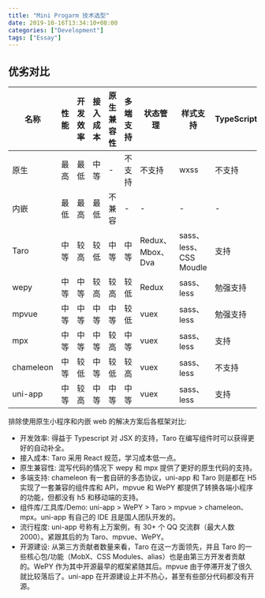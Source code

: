 ```yaml
---
title: "Mini Progarm 技术选型"
date: 2019-10-16T13:34:10+08:00
categories: ["Development"]
tags: ["Essay"]
---
```


## 优劣对比

| 名称      | 性能 | 开发效率 | 接入成本 | 原生兼容性 | 多端支持 | 状态管理         | 样式支持               | TypeScript | 校验程度 | 成熟程度 | 更新频率 | Issues(open/closed) | Star  |
| --------- | ---- | -------- | -------- | ---------- | -------- | ---------------- | ---------------------- | ---------- | -------- | -------- | -------- | ------------------- | ----- |
| 原生      | 最高 | 最低     | 中等     | -          | 不支持   | 不支持           | wxss                   | 不支持     | 最低     | 成熟     | 高       | -                   | -     |
| 内嵌      | 最低 | 最高     | 最低     | 不兼容     | -        | -                | -                      | -          | -        | -        | -        | -                   | -     |
| Taro      | 中等 | 较高     | 较低     | 中等       | 中等     | Redux、Mbox、Dva | sass、less、CSS Moudle | 支持       | 中等     | 较高     | 高       | 594 / 3274          | 22.2k |
| wepy      | 中等 | 中等     | 较高     | 较高       | 较低     | Redux            | sass、less             | 勉强支持   | 较低     | 较高     | 高       | 267 / 1638          | 19.1k |
| mpvue     | 中等 | 中等     | 中等     | 中等       | 较低     | vuex             | sass、less             | 勉强支持   | 较低     | 较高     | 高       | 374 / 1237          | 19k   |
| mpx       | 中等 | 中等     | 中等     | 较高       | 中等     | vuex             | sass、less             | 支持       | 中等     | 较低     | 高       | 11 / 148            | 1.8k  |
| chameleon | 中等 | 较低     | 中等     | 较低       | 较高     | vuex             | sass、less             | 不支持     | 中等     | 较低     | 高       | 47 / 191            | 6.7k  |
| uni-app   | 中等 | 较高     | 中等     | 中等       | 中等     | vuex             | sass、less             | 支持       | 中等     | 中等     | 高       | 193 / 609           | 13.7k |

排除使用原生小程序和内嵌 web 的解决方案后各框架对比:

- 开发效率: 得益于 Typescript 对 JSX 的支持，Taro 在编写组件时可以获得更好的自动补全。
- 接入成本: Taro 采用 React 规范，学习成本低一点。
- 原生兼容性: 混写代码的情况下 wepy 和 mpx 提供了更好的原生代码的支持。
- 多端支持: chameleon 有一套自研的多态协议，uni-app 和 Taro 则是都在 H5 实现了一套兼容的组件库和 API，mpvue 和 WePY 都提供了转换各端小程序的功能，但都没有 h5 和移动端的支持。
- 组件库/工具库/Demo: uni-app > WePY > Taro > mpvue > chameleon、mpx。uni-app 有自己的 IDE 且是国人团队开发的。
- 流行程度: uni-app 号称有上万案例，有 30+ 个 QQ 交流群（最大人数 2000）。紧跟其后的为 Taro、mpvue、WePY。
- 开源建设: 从第三方贡献者数量来看，Taro 在这一方面领先，并且 Taro 的一些核心包/功能（MobX、CSS Modules、alias）也是由第三方开发者贡献的。WePY 作为其中开源最早的框架紧随其后。mpvue 由于停滞开发了很久就比较落后了。uni-app 在开源建设上并不热心，甚至有些部分代码都没有开源。
